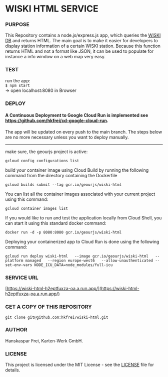 # WISKI HTML SERVICE

### PURPOSE

This Repository contains a node.js/express.js app, which queries the [WISKI DB](https://www.innetag.ch/monitoring/wiski/#wiski) and returns HTML.
The main goal is to make it easier for developers to display station information of a certain
WISKI station. Because this function returns HTML and not a format like JSON, it can be used to populate
for instance a info window on a web map very easy.

### TEST

run the app:<br /> `$ npm start` <br />
-> open localhost:8080 in Browser

### DEPLOY

#### A Continuous Deployment to Google Cloud Run is implemented see https://github.com/hkfrei/cd-google-cloud-run.

The app will be updated on every push to the main branch. The steps below are no more necessary unless you want to deploy manually.

<hr />

make sure, the geourjs project is active:<br />

```
gcloud config configurations list
```

build your container image using Cloud Build by running the following command from the directory containing the Dockerfile<br />

```
gcloud builds submit --tag gcr.io/geourjs/wiski-html
```

You can list all the container images associated with your current project using this command:

```
gcloud container images list
```

If you would like to run and test the application locally from Cloud Shell, you can start it using this standard docker command:

```
docker run -d -p 8080:8080 gcr.io/geourjs/wiski-html
```

Deploying your containerized app to Cloud Run is done using the following command:

```
gcloud run deploy wiski-html   --image gcr.io/geourjs/wiski-html   --platform managed   --region europe-west6   --allow-unauthenticated --set-env-vars NODE_ICU_DATA=node_modules/full-icu
```

### SERVICE URL

[https://wiski-html-h2eptfuxza-oa.a.run.app/](https://wiski-html-h2eptfuxza-oa.a.run.app/)

### GET A COPY OF THIS REPOSITORY

`git clone git@github.com:hkfrei/wiski-html.git`

### AUTHOR

Hanskaspar Frei, Karten-Werk GmbH.

### LICENSE

This project is licensed under the MIT License - see the [LICENSE](LICENSE) file for details.
